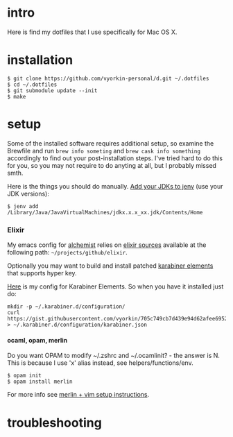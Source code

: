 # intro

Here is find my dotfiles that I use specifically for Mac OS X.

# installation

```
$ git clone https://github.com/vyorkin-personal/d.git ~/.dotfiles
$ cd ~/.dotfiles
$ git submodule update --init
$ make
```

# setup

Some of the installed software requires additional setup, so examine the Brewfile and run `brew info someting` and `brew cask info something` accordingly to find out your post-installation steps.
I've tried hard to do this for you, so you may not require to do anyting at all,
but I probably missed smth.

Here is the things you should do manually.
[Add your JDKs to jenv](http://davidcai.github.io/blog/posts/install-multiple-jdk-on-mac/) (use your JDK versions):

```
$ jenv add /Library/Java/JavaVirtualMachines/jdkx.x.x_xx.jdk/Contents/Home
```

### Elixir

My emacs config for [alchemist](https://github.com/tonini/alchemist.el) relies on
[elixir sources](https://github.com/elixir-lang/elixir.git) available at the following path: `~/projects/github/elixir`.

Optionally you may want to build and install patched [karabiner elements](https://github.com/vyorkin-forks/Karabiner-Elements/tree/standalone-modifiers) that supports hyper key.

[Here](https://gist.github.com/vyorkin/705c749cb7d439e94d62afee69520ecf) is my config for Karabiner Elements. So when you have it installed just do:

```
mkdir -p ~/.karabiner.d/configuration/
curl https://gist.githubusercontent.com/vyorkin/705c749cb7d439e94d62afee69520ecf/raw/bea834cf218633b10b0adc98b3a3cee749210b7a/karabiner.json > ~/.karabiner.d/configuration/karabiner.json
```

#### ocaml, opam, merlin

Do you want OPAM to modify ~/.zshrc and ~/.ocamlinit? - the answer is N.
This is because I use 'x' alias instead, see helpers/functions/env.

```
$ opam init
$ opam install merlin
```

For more info see [merlin + vim setup instructions](https://github.com/ocaml/merlin/wiki/vim-from-scratch).

# troubleshooting
